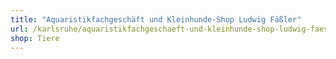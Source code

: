 ```yaml
---
title: "Aquaristikfachgeschäft und Kleinhunde-Shop Ludwig Fäßler"
url: /karlsruhe/aquaristikfachgeschaeft-und-kleinhunde-shop-ludwig-faessler/
shop: Tiere
---
```

